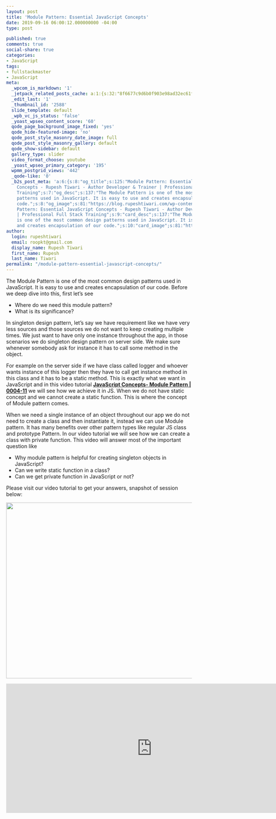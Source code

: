 ```yaml
---
layout: post
title: 'Module Pattern: Essential JavaScript Concepts'
date: 2019-09-16 06:00:12.000000000 -04:00
type: post

published: true
comments: true
social-share: true
categories:
- JavaScript
tags:
- fullstackmaster
- JavaScript
meta:
  _wpcom_is_markdown: '1'
  _jetpack_related_posts_cache: a:1:{s:32:"8f6677c9d6b0f903e98ad32ec61f8deb";a:2:{s:7:"expires";i:1601828245;s:7:"payload";a:3:{i:0;a:1:{s:2:"id";i:2595;}i:1;a:1:{s:2:"id";i:2604;}i:2;a:1:{s:2:"id";i:361;}}}}
  _edit_last: '1'
  _thumbnail_id: '2588'
  slide_template: default
  _wpb_vc_js_status: 'false'
  _yoast_wpseo_content_score: '60'
  qode_page_background_image_fixed: 'yes'
  qode_hide-featured-image: 'no'
  qode_post_style_masonry_date_image: full
  qode_post_style_masonry_gallery: default
  qode_show-sidebar: default
  gallery_type: slider
  video_format_choose: youtube
  _yoast_wpseo_primary_category: '195'
  wpmm_postgrid_views: '442'
  _qode-like: '0'
  _b2s_post_meta: 'a:6:{s:8:"og_title";s:125:"Module Pattern: Essential JavaScript
    Concepts - Rupesh Tiwari - Author Developer & Trainer | Professional Full Stack
    Training";s:7:"og_desc";s:137:"The Module Pattern is one of the most common design
    patterns used in JavaScript. It is easy to use and creates encapsulation of our
    code.";s:8:"og_image";s:81:"https://blog.rupeshtiwari.com/wp-content/uploads/2019/09/RUPESH-52-javascript.png";s:10:"card_title";s:125:"Module
    Pattern: Essential JavaScript Concepts - Rupesh Tiwari - Author Developer & Trainer
    | Professional Full Stack Training";s:9:"card_desc";s:137:"The Module Pattern
    is one of the most common design patterns used in JavaScript. It is easy to use
    and creates encapsulation of our code.";s:10:"card_image";s:81:"https://blog.rupeshtiwari.com/wp-content/uploads/2019/09/RUPESH-52-javascript.png";}'
author:
  login: rupeshtiwari
  email: roopkt@gmail.com
  display_name: Rupesh Tiwari
  first_name: Rupesh
  last_name: Tiwari
permalink: "/module-pattern-essential-javascript-concepts/"
---
```

<p>The Module Pattern is one of the most common design patterns used in JavaScript. It is easy to use and creates encapsulation of our code. Before we deep dive into this, first let’s see</p>
<ul>
<li>Where do we need this module pattern?</li>
<li>What is its significance?</li>
</ul>
<p>In singleton design pattern, let’s say we have requirement like we have very less sources and those sources we do not want to keep creating multiple times. We just want to have only one instance throughout the app, in those scenarios we do singleton design pattern on server side. We make sure whenever somebody ask for instance it has to call some method in the object.</p>
<p>For example on the server side if we have class called logger and whoever wants instance of this logger then they have to call get instance method in this class and it has to be a static method. This is exactly what we want in JavaScript and in this video tutorial <a href="https://www.youtube.com/watch?v=JBqr_jnwnrA" target="_blank" rel="noopener noreferrer"><strong>JavaScript Concepts- Module Pattern | 0004-11</strong></a> we will see how we achieve it in JS. When we do not have static concept and we cannot create a static function. This is where the concept of Module pattern comes.</p>
<p>When we need a single instance of an object throughout our app we do not need to create a class and then instantiate it, instead we can use Module pattern. It has many benefits over other pattern types like regular JS class and prototype Pattern. In our video tutorial we will see how we can create a class with private function. This video will answer most of the important question like</p>
<ul>
<li>Why module pattern is helpful for creating singleton objects in JavaScript?</li>
<li>Can we write static function in a class?</li>
<li>Can we get private function in JavaScript or not?</li>
</ul>
<p>Please visit our video tutorial to get your answers, snapshot of session below:</p>
<p><img class="alignnone size-full wp-image-2587" src="{{ site.baseurl }}/assets/2019/09/JS-Module.png" alt="" width="853" height="476" /></p>
<p><iframe src="https://www.youtube.com/embed/JBqr_jnwnrA" width="790" height="350" frameborder="0" allowfullscreen="allowfullscreen"><span data-mce-type="bookmark" style="display: inline-block; width: 0px; overflow: hidden; line-height: 0;" class="mce_SELRES_start">﻿</span></iframe></p>
